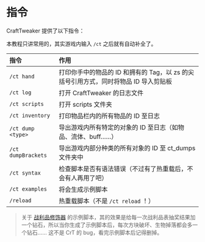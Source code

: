 # 指令

CraftTweaker 提供了以下指令：

本教程只讲常用的，其实游戏内输入 `/ct` 之后就有自动补全了。

| 指令 | 作用 |
| :--- | :--- |
| `/ct hand` | 打印你手中的物品的 ID 和拥有的 Tag，以 zs 的尖括号引用方式，同时将物品 ID 导入剪贴板 |
| `/ct log` | 打开 CraftTweaker 的日志文件 |
| `/ct scripts` | 打开 scripts 文件夹 |
| `/ct inventory` | 打印物品栏内的所有物品的 ID 至日志 |
| `/ct dump <type>` | 导出游戏内所有特定的对象的 ID 至日志（如物品、流体、buff……） |
| `/ct dumpBrackets` | 导出游戏内部分种类的所有对象的 ID 至 ct\_dumps 文件夹中 |
| `/ct syntax` | 检查脚本是否有语法错误（不过有了热重载后，不会有人再用了吧） |
| `/ct examples` | 将会生成示例脚本 |
| `/reload` | 热重载脚本（不是 `/ct reload` ！） |

> 关于 [战利品修饰器](/advance/glm/modifier-manager.md) 的示例脚本，其的效果是给每一次战利品表抽奖结果加一个钻石，所以当你生成了示例脚本后，每次方块破坏、生物掉落都会多一个钻石…… 这不是 CrT 的 bug，看完示例脚本后记得删掉。
